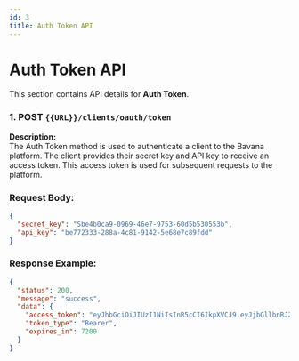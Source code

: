 ```yaml
---
id: 3
title: Auth Token API
---
```


# Auth Token API

This section contains API details for **Auth Token**.


### 1. POST `{{URL}}/clients/oauth/token`

**Description:**  
The Auth Token method is used to authenticate a client to the Bavana platform. The client provides their secret key and API key to receive an access token. This access token is used for subsequent requests to the platform.

### Request Body:
```json
{
  "secret_key": "Sbe4b0ca9-0969-46e7-9753-60d5b530553b",
  "api_key": "be772333-288a-4c81-9142-5e68e7c89fdd"
}
```

### Response Example:
```json
{
  "status": 200,
  "message": "success",
  "data": {
    "access_token": "eyJhbGciOiJIUzI1NiIsInR5cCI6IkpXVCJ9.eyJjbGllbnRJZCI6MTA4MTkwMzMsImlhdCI6MTc0MDI5NjUwOCwiZXhwIjoxNzQwMzM5NzA4fQ.ubfQ6f7fG65KzJK9WhdyK4w6IJISYyb44sljQhNowT4",
    "token_type": "Bearer",
    "expires_in": 7200
  }
}
```
